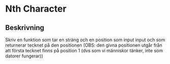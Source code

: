 # Nth Character

## Beskrivning

Skriv en funktion som tar en sträng och en position som input input och som returnerar tecknet på den positionen (OBS: den givna positionen utgår från att första tecknet finns på position 1 (dvs som vi människor tänker, inte som datorer fungerar))
